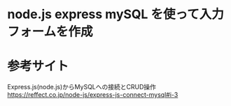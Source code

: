 # node.js express mySQL を使って入力フォームを作成

# 参考サイト
Express.js(node.js)からMySQLへの接続とCRUD操作
https://reffect.co.jp/node-js/express-js-connect-mysql#i-3
